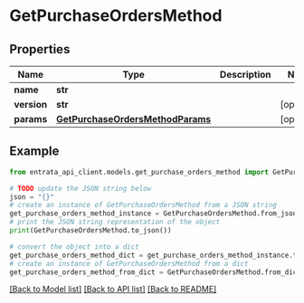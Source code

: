 # GetPurchaseOrdersMethod


## Properties

Name | Type | Description | Notes
------------ | ------------- | ------------- | -------------
**name** | **str** |  | 
**version** | **str** |  | [optional] 
**params** | [**GetPurchaseOrdersMethodParams**](GetPurchaseOrdersMethodParams.md) |  | [optional] 

## Example

```python
from entrata_api_client.models.get_purchase_orders_method import GetPurchaseOrdersMethod

# TODO update the JSON string below
json = "{}"
# create an instance of GetPurchaseOrdersMethod from a JSON string
get_purchase_orders_method_instance = GetPurchaseOrdersMethod.from_json(json)
# print the JSON string representation of the object
print(GetPurchaseOrdersMethod.to_json())

# convert the object into a dict
get_purchase_orders_method_dict = get_purchase_orders_method_instance.to_dict()
# create an instance of GetPurchaseOrdersMethod from a dict
get_purchase_orders_method_from_dict = GetPurchaseOrdersMethod.from_dict(get_purchase_orders_method_dict)
```
[[Back to Model list]](../README.md#documentation-for-models) [[Back to API list]](../README.md#documentation-for-api-endpoints) [[Back to README]](../README.md)


